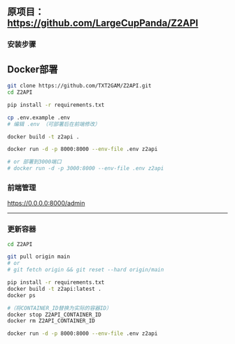 ## 原项目：https://github.com/LargeCupPanda/Z2API

### 安装步骤

## Docker部署
```bash
git clone https://github.com/TXT2GAM/Z2API.git
cd Z2API

pip install -r requirements.txt

cp .env.example .env
# 编辑 .env （可部署后在前端修改）

docker build -t z2api .

docker run -d -p 8000:8000 --env-file .env z2api

# or 部署到3000端口
# docker run -d -p 3000:8000 --env-file .env z2api
```

### 前端管理

https://0.0.0.0:8000/admin

---


### 更新容器

```bash
cd Z2API

git pull origin main
# or
# git fetch origin && git reset --hard origin/main

pip install -r requirements.txt
docker build -t z2api:latest .
docker ps

#（将CONTAINER_ID替换为实际的容器ID）
docker stop Z2API_CONTAINER_ID
docker rm Z2API_CONTAINER_ID

docker run -d -p 8000:8000 --env-file .env z2api
```